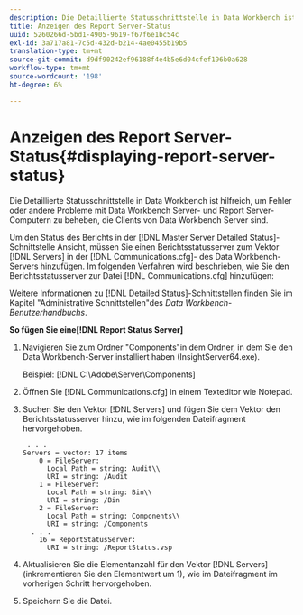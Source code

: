```yaml
---
description: Die Detaillierte Statusschnittstelle in Data Workbench ist hilfreich, um Fehler oder andere Probleme mit Data Workbench Server- und Report Server-Computern zu beheben, die Clients von Data Workbench Server sind.
title: Anzeigen des Report Server-Status
uuid: 5260266d-5bd1-4905-9619-f67f6e1bc54c
exl-id: 3a717a81-7c5d-432d-b214-4ae0455b19b5
translation-type: tm+mt
source-git-commit: d9df90242ef96188f4e4b5e6d04cfef196b0a628
workflow-type: tm+mt
source-wordcount: '198'
ht-degree: 6%

---
```


# Anzeigen des Report Server-Status{#displaying-report-server-status}

Die Detaillierte Statusschnittstelle in Data Workbench ist hilfreich, um Fehler oder andere Probleme mit Data Workbench Server- und Report Server-Computern zu beheben, die Clients von Data Workbench Server sind.

Um den Status des Berichts in der [!DNL Master Server Detailed Status]-Schnittstelle Ansicht, müssen Sie einen Berichtsstatusserver zum Vektor [!DNL Servers] in der [!DNL Communications.cfg]- des Data Workbench-Servers hinzufügen. Im folgenden Verfahren wird beschrieben, wie Sie den Berichtsstatusserver zur Datei [!DNL Communications.cfg] hinzufügen:

Weitere Informationen zu [!DNL Detailed Status]-Schnittstellen finden Sie im Kapitel &quot;Administrative Schnittstellen&quot;des *Data Workbench-Benutzerhandbuchs*.

**So fügen Sie eine[!DNL Report Status Server]**

1. Navigieren Sie zum Ordner &quot;Components&quot;in dem Ordner, in dem Sie den Data Workbench-Server installiert haben (InsightServer64.exe).

   Beispiel: [!DNL C:\Adobe\Server\Components]
1. Öffnen Sie [!DNL Communications.cfg] in einem Texteditor wie Notepad.
1. Suchen Sie den Vektor [!DNL Servers] und fügen Sie dem Vektor den Berichtsstatusserver hinzu, wie im folgenden Dateifragment hervorgehoben.

   ```
    . . .
   Servers = vector: 17 items
       0 = FileServer: 
         Local Path = string: Audit\\
         URI = string: /Audit
       1 = FileServer: 
         Local Path = string: Bin\\
         URI = string: /Bin
       2 = FileServer: 
         Local Path = string: Components\\
         URI = string: /Components
     . . .
       16 = ReportStatusServer: 
         URI = string: /ReportStatus.vsp
   ```

1. Aktualisieren Sie die Elementanzahl für den Vektor [!DNL Servers] (inkrementieren Sie den Elementwert um 1), wie im Dateifragment im vorherigen Schritt hervorgehoben.
1. Speichern Sie die Datei.
